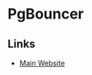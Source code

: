 # PgBouncer

<!--
https://github.com/2color/dev-infrastructure/blob/master/pgbouncer/docker-compose.yml
-->

## Links

- [Main Website](https://pgbouncer.org/)
